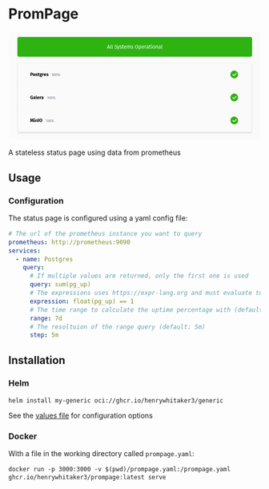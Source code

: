 # PromPage

![status page screenshot](.github/dashboard.png)

A stateless status page using data from prometheus

## Usage

### Configuration

The status page is configured using a yaml config file:

```yaml
# The url of the prometheus instance you want to query
prometheus: http://prometheus:9090
services:
  - name: Postgres
    query:
      # If multiple values are returned, only the first one is used
      query: sum(pg_up)
      # The expressions uses https://expr-lang.org and must evaluate to true/false
      expression: float(pg_up) == 1
      # The time range to calculate the uptime percentage with (default: 7d)
      range: 7d
      # The resoltuion of the range query (default: 5m)
      step: 5m
```

## Installation

### Helm

```
helm install my-generic oci://ghcr.io/henrywhitaker3/generic
```

See the [values file](https://github.com/henrywhitaker3/prompage/blob/main/chart/values.yaml) for configuration options

### Docker

With a file in the working directory called `prompage.yaml`:

```
docker run -p 3000:3000 -v $(pwd)/prompage.yaml:/prompage.yaml ghcr.io/henrywhitaker3/prompage:latest serve
```
